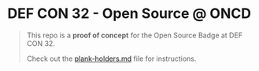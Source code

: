 # DEF CON 32 - Open Source @ ONCD

> This repo is a **proof of concept** for the Open Source Badge at DEF CON 32.
>   
> Check out the [plank-holders.md](plank-holders.md) file for instructions.
